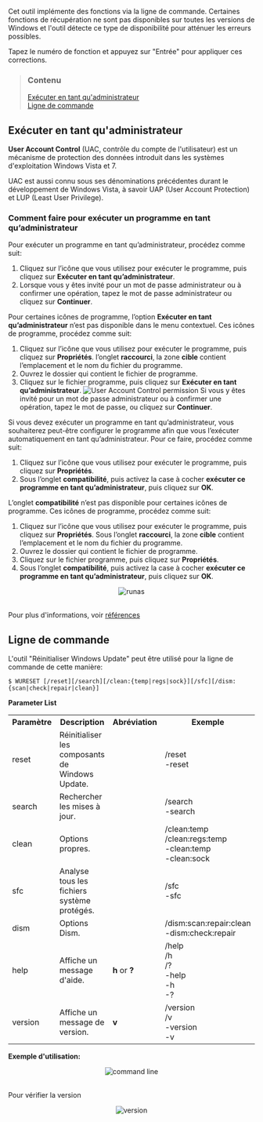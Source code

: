 Cet outil implémente des fonctions via la ligne de commande. Certaines fonctions de récupération ne sont pas disponibles sur toutes les versions de Windows et l'outil détecte ce type de disponibilité pour atténuer les erreurs possibles.

Tapez le numéro de fonction et appuyez sur "Entrée" pour appliquer ces corrections.


> ### Contenu
> 
> [Exécuter en tant qu'administrateur](#exécuter-en-tant-quadministrateur) <br />
> [Ligne de commande](#ligne-de-commande)


## Exécuter en tant qu'administrateur

**User Account Control** (UAC, contrôle du compte de l'utilisateur) est un mécanisme de protection des données introduit dans les systèmes d'exploitation Windows Vista et 7.

UAC est aussi connu sous ses dénominations précédentes durant le développement de Windows Vista, à savoir UAP (User Account Protection) et LUP (Least User Privilege).


### Comment faire pour exécuter un programme en tant qu’administrateur

Pour exécuter un programme en tant qu’administrateur, procédez comme suit:

  1. Cliquez sur l’icône que vous utilisez pour exécuter le programme, puis cliquez sur **Exécuter en tant qu’administrateur**.
  2. Lorsque vous y êtes invité pour un mot de passe administrateur ou à confirmer une opération, tapez le mot de passe administrateur ou cliquez sur **Continuer**.

Pour certaines icônes de programme, l’option **Exécuter en tant qu’administrateur** n’est pas disponible dans le menu contextuel. Ces icônes de programme, procédez comme suit:

  1. Cliquez sur l’icône que vous utilisez pour exécuter le programme, puis cliquez sur **Propriétés**. l’onglet **raccourci**, la zone **cible** contient l’emplacement et le nom du fichier du programme.
  2. Ouvrez le dossier qui contient le fichier de programme.
  3. Cliquez sur le fichier programme, puis cliquez sur **Exécuter en tant qu’administrateur**. ![User Account Control permission](https://sawinternal.blob.core.windows.net/gds-images/support/kbgraphics/public/en-us/securityshield.jpg) Si vous y êtes invité pour un mot de passe administrateur ou à confirmer une opération, tapez le mot de passe, ou cliquez sur **Continuer**.

Si vous devez exécuter un programme en tant qu’administrateur, vous souhaiterez peut-être configurer le programme afin que vous l’exécuter automatiquement en tant qu’administrateur. Pour ce faire, procédez comme suit:

  1. Cliquez sur l’icône que vous utilisez pour exécuter le programme, puis cliquez sur **Propriétés**.
  2. Sous l’onglet **compatibilité**, puis activez la case à cocher **exécuter ce programme en tant qu’administrateur**, puis cliquez sur **OK**.

L’onglet **compatibilité** n’est pas disponible pour certaines icônes de programme. Ces icônes de programme, procédez comme suit:

  1. Cliquez sur l’icône que vous utilisez pour exécuter le programme, puis cliquez sur **Propriétés**. Sous l’onglet **raccourci**, la zone **cible** contient l’emplacement et le nom du fichier du programme.
  2. Ouvrez le dossier qui contient le fichier de programme.
  3. Cliquez sur le fichier programme, puis cliquez sur **Propriétés**.
  4. Sous l’onglet **compatibilité**, puis activez la case à cocher **exécuter ce programme en tant qu’administrateur**, puis cliquez sur **OK**.

<div align="center">
	<img src="https://github.com/ManuelGil/Reset-Windows-Update-Tool/blob/master/docs/images/runas.gif?raw=true" alt="runas">
</div>
<br />

Pour plus d'informations, voir [références](https://support.microsoft.com/fr-fr/kb/922708)


## Ligne de commande

L'outil "Réinitialiser Windows Update" peut être utilisé pour la ligne de commande de cette manière:

```
$ WURESET [/reset][/search][/clean:{temp|regs|sock}][/sfc][/dism:{scan|check|repair|clean}]
```

**Parameter List**

<table border="0" cellpadding="4">
	<tr>
		<th>
			Paramètre
		</th>
		<th>
			Description
		</th>
		<th>
			Abréviation
		</th>
		<th>
			Exemple
		</th>
	</tr>
	<tr>
		<td>
			reset
		</td>
		<td>
			Réinitialiser les composants de Windows Update.
		</td>
		<td>
		</td>
		<td>
			/reset <br />
			-reset
		</td>
	</tr>
	<tr>
		<td>
			search
		</td>
		<td>
			Rechercher les mises à jour.
		</td>
		<td>
		</td>
		<td>
			/search <br />
			-search
		</td>
	</tr>
	<tr>
		<td>
			clean
		</td>
		<td>
			Options propres.
		</td>
		<td>
		</td>
		<td>
			/clean:temp <br />
			/clean:regs:temp <br />
			-clean:temp <br />
			-clean:sock
		</td>
	</tr>
	<tr>
		<td>
			sfc
		</td>
		<td>
			Analyse tous les fichiers système protégés.
		</td>
		<td>
		</td>
		<td>
			/sfc <br />
			-sfc
		</td>
	</tr>
	<tr>
		<td>
			dism
		</td>
		<td>
			Options Dism.
		</td>
		<td>
		</td>
		<td>
			/dism:scan:repair:clean <br />
			-dism:check:repair
		</td>
	</tr>
	<tr>
		<td>
			help
		</td>
		<td>
			Affiche un message d'aide.
		</td>
		<td>
			<b>h</b> or <b>?</b>
		</td>
		<td>
			/help <br />
			/h <br />
			/? <br />
			-help <br />
			-h <br />
			-?
		</td>
	</tr>
	<tr>
		<td>
			version
		</td>
		<td>
			Affiche un message de version.
		</td>
		<td>
			<b>v</b>
		</td>
		<td>
			/version <br />
			/v <br />
			-version <br />
			-v
		</td>
	</tr>
</table>

**Exemple d'utilisation:**

<div align="center">
	<img src="https://github.com/ManuelGil/Reset-Windows-Update-Tool/blob/master/docs/images/commands.gif?raw=true" alt="command line">
</div>
<br />

Pour vérifier la version

<div align="center">
	<img src="https://github.com/ManuelGil/Reset-Windows-Update-Tool/blob/master/docs/images/version.gif?raw=true" alt="version">
</div>
